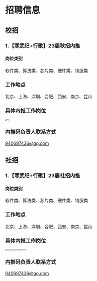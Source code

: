 # 招聘信息

## 校招

### 1.【寒武纪+行歌】23届秋招内推

#### 岗位类别

软件类、算法类、芯片类、硬件类、销服类

### 工作地点

北京、上海、深圳、合肥、西安、南京、昆山

### 具体内推工作岗位

<img src="https://docimg4.docs.qq.com/image/PnoDx3sjKQaIipQtFr_lhQ.jpeg?w=750&h=1334" alt="img" style="zoom: 33%;" />

### 内推码负责人联系方式

940697436@qq.com



## 社招

### 1.【寒武纪+行歌】23届社招内推

#### 岗位类别

软件类、算法类、芯片类、硬件类、销服类

### 工作地点

北京、上海、深圳、合肥、西安、南京、昆山

### 具体内推工作岗位

<img src="C:\Users\DELL\AppData\Roaming\Typora\typora-user-images\image-20221030092238467.png" alt="image-20221030092238467" style="zoom: 33%;" />

### 内推码负责人联系方式

940697436@qq.com
